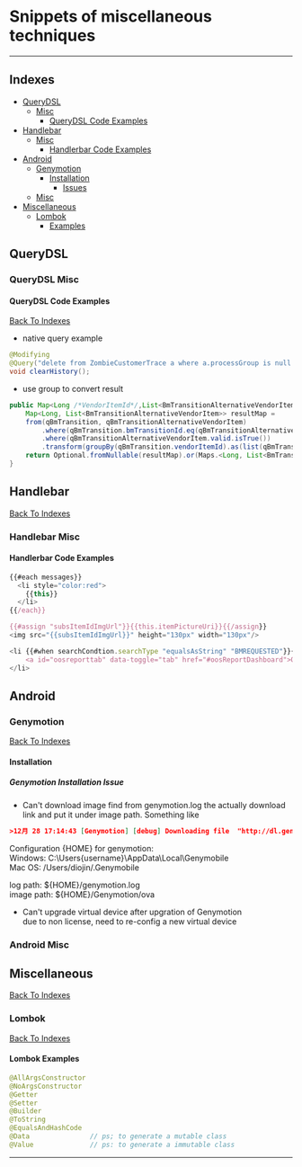 # 		Snippets of miscellaneous techniques
---

## Indexes

* [QueryDSL](#querydsl)
    - [Misc](#querydsl-misc)
        + [QueryDSL Code Examples](#querydsl-code-examples)
* [Handlebar](#handlebar)
    - [Misc](#handlebar-misc)
        + [Handlerbar Code Examples](#handlerbar-code-examples)
* [Android](#android)
    - [Genymotion](#genymotion)
        + [Installation](#installation)
            * [Issues](#genymotion-installation-issue)
    - [Misc](#android-misc)
* [Miscellaneous](#miscellaneous)
    - [Lombok](#lombok)
        + [Examples](#lombok-examples)


## QueryDSL
### QueryDSL Misc
#### QueryDSL Code Examples
[Back To Indexes](#indexes)  
* native query example
```java
@Modifying 
@Query("delete from ZombieCustomerTrace a where a.processGroup is null ") 
void clearHistory(); 
```

* use group to convert result
```java
public Map<Long /*VendorItemId*/,List<BmTransitionAlternativeVendorItem>> findActivatedMapBySkuId(Long skuId){
    Map<Long, List<BmTransitionAlternativeVendorItem>> resultMap = 
    from(qBmTransition, qBmTransitionAlternativeVendorItem)
        .where(qBmTransition.bmTransitionId.eq(qBmTransitionAlternativeVendorItem.bmTransitionId))
        .where(qBmTransitionAlternativeVendorItem.valid.isTrue())
        .transform(groupBy(qBmTransition.vendorItemId).as(list(qBmTransitionAlternativeVendorItem)));
    return Optional.fromNullable(resultMap).or(Maps.<Long, List<BmTransitionAlternativeVendorItem>>newHashMap());
}
```

## Handlebar
[Back To Indexes](#indexes)  
### Handlebar Misc
#### Handlerbar Code Examples
```javascript
{{#each messages}}
  <li style="color:red">
    {{this}}
  </li>
{{/each}}

{{#assign "subsItemIdImgUrl"}}{{this.itemPictureUri}}{{/assign}}
<img src="{{subsItemIdImgUrl}}" height="130px" width="130px"/>

<li {{#when searchCondtion.searchType "equalsAsString" "BMREQUESTED"}}{{else}}class="active"{{/when}}>
    <a id="oosreporttab" data-toggle="tab" href="#oosReportDashboard">OOS Report</a>
</li>
```

## Android
### Genymotion
[Back To Indexes](#indexes)  
#### Installation
##### Genymotion Installation Issue
* Can't download image
find from genymotion.log the actually download link and put it under image path. Something like  
```json
>12月 28 17:14:43 [Genymotion] [debug] Downloading file  "http://dl.genymotion.com/dists/6.0.0/ova/genymotion_vbox86p_6.0_160825_141918.ova"
```

Configuration {HOME} for genymotion:   
Windows:    C:\Users\{username}\AppData\Local\Genymobile  
Mac OS:     /Users/diojin/.Genymobile  

log path:   ${HOME}/genymotion.log  
image path: ${HOME}/Genymotion/ova  

* Can't upgrade virtual device after upgration of Genymotion  
due to non license, need to re-config a new virtual device

### Android Misc


## Miscellaneous
[Back To Indexes](#indexes)  
### Lombok
[Back To Indexes](#indexes)  
#### Lombok Examples
```java
@AllArgsConstructor
@NoArgsConstructor
@Getter
@Setter
@Builder
@ToString
@EqualsAndHashCode
@Data               // ps; to generate a mutable class
@Value              // ps: to generate a immutable class
```

---